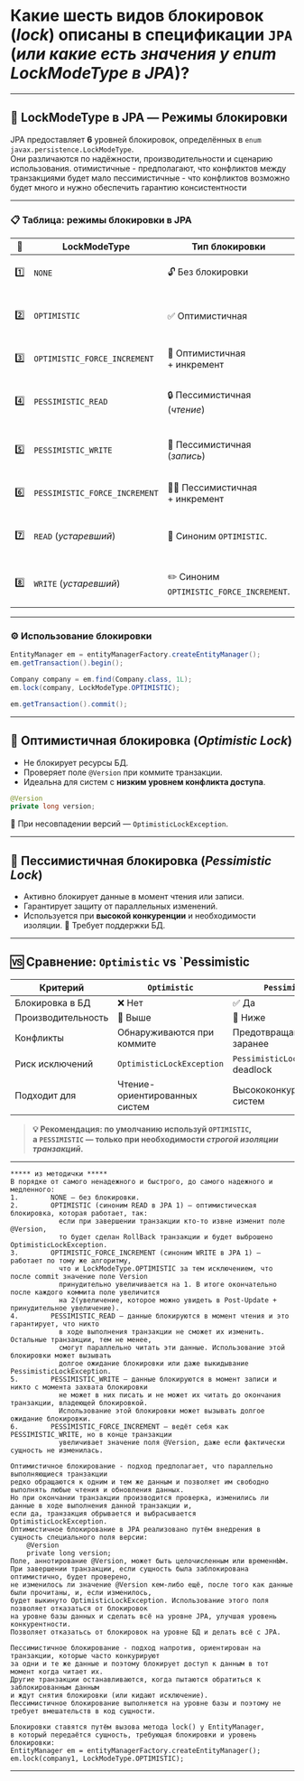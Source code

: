 # Какие шесть видов блокировок (*lock*) описаны в спецификации `JPA` (*или какие есть значения у enum LockModeType в JPA*)?

---
## 🔐 LockModeType в JPA — Режимы блокировки
JPA предоставляет **6** уровней блокировок, определённых в `enum javax.persistence.LockModeType`.  
Они различаются по надёжности, производительности и сценарию использования. отимистичные - предполагают, что конфликтов между транзакциями будет мало пессимистичные - что конфликтов возможно будет много и нужно обеспечить гарантию консистентности

---
### 📋 Таблица: режимы блокировки в JPA

|**🔢**|**LockModeType**|**Тип блокировки**|**Описание**|
|---|---|---|---|
|1️⃣|`NONE`|🔓 Без блокировки|Данные читаются без наложения каких-либо блокировок.|
|2️⃣|`OPTIMISTIC`|✅ Оптимистичная|Проверка поля `@Version` _(версии сущности)_ при `commit`.  <br>Если значение изменилось — `OptimisticLockException`.|
|3️⃣|`OPTIMISTIC_FORCE_INCREMENT`|🔁 Оптимистичная  <br>+ инкремент|Аналог `OPTIMISTIC`, но поле `@Version` увеличивается **всегда**, даже без изменений.|
|4️⃣|`PESSIMISTIC_READ`|🔒 Пессимистичная  <br>(_чтение_)|Данные блокируются на чтение.  <br>Другие могут **читать**, но **не изменять**.|
|5️⃣|`PESSIMISTIC_WRITE`|🔐 Пессимистичная  <br>(_запись_)|Данные блокируются полностью.  <br>**Ни чтение**, **ни запись** другими транзакциями **невозможны**.|
|6️⃣|`PESSIMISTIC_FORCE_INCREMENT`|🔐➕ Пессимистичная  <br>+ инкремент|Как `PESSIMISTIC_WRITE`, но дополнительно увеличивает `@Version`.|
|7️⃣|`READ` (_устаревший_)|📖 Синоним `OPTIMISTIC`.|_устаревший_  <br>Рекомендуется использовать  <br>`OPTIMISTIC` в новых приложениях.|
|8️⃣|`WRITE` (_устаревший_)|✏️ Синоним `OPTIMISTIC_FORCE_INCREMENT`.|_устаревший_  <br>Рекомендуется использовать `<br>OPTIMISTIC_FORCE_INCREMENT` в новых приложениях.|

---
### ⚙️ Использование блокировки
```java
EntityManager em = entityManagerFactory.createEntityManager();
em.getTransaction().begin();

Company company = em.find(Company.class, 1L);
em.lock(company, LockModeType.OPTIMISTIC);

em.getTransaction().commit();
```

---
## 🧠 Оптимистичная блокировка (_Optimistic Lock_)
- Не блокирует ресурсы БД.
- Проверяет поле `@Version` при коммите транзакции.
- Идеальна для систем с **низким уровнем конфликта доступа**.
```java
@Version
private long version;
```
🧪 При несовпадении версий — `OptimisticLockException`.

---
## 🧱 Пессимистичная блокировка (_Pessimistic Lock_)
- Активно блокирует данные в момент чтения или записи.
- Гарантирует защиту от параллельных изменений.
- Используется при **высокой конкуренции** и необходимости изоляции.
📌 Требует поддержки БД.

---
## 🆚 Сравнение: `Optimistic` vs `Pessimistic

|**Критерий**|`Optimistic`|`Pessimistic`|
|---|---|---|
|Блокировка в БД|❌ Нет|✅ Да|
|Производительность|🔼 Выше|🔽 Ниже|
|Конфликты|Обнаруживаются при коммите|Предотвращаются заранее|
|Риск исключений|`OptimisticLockException`|`PessimisticLockException`, deadlock|
|Подходит для|Чтение-ориентированных систем|Высококонкурентных систем|
> **💡 Рекомендация: по умолчанию используй `OPTIMISTIC`,  
> а `PESSIMISTIC` — только при необходимости _строгой изоляции транзакций_.**

---

```
***** из методички *****
В порядке от самого ненадежного и быстрого, до самого надежного и медленного:
1.        NONE — без блокировки.
2.        OPTIMISTIC (синоним READ в JPA 1) — оптимистическая  блокировка, которая работает, так: 
            если при завершении транзакции кто-то извне изменит поле @Version, 
            то будет сделан RollBack транзакции и будет выброшено OptimisticLockException.
3.        OPTIMISTIC_FORCE_INCREMENT (синоним WRITE в JPA 1) — работает по тому же алгоритму, 
            что и LockModeType.OPTIMISTIC за тем исключением, что после commit значение поле Version 
            принудительно увеличивается на 1. В итоге окончательно после каждого коммита поле увеличится 
            на 2(увеличение, которое можно увидеть в Post-Update + принудительное увеличение).
4.        PESSIMISTIC_READ — данные блокируются в момент чтения и это гарантирует, что никто 
            в ходе выполнения транзакции не сможет их изменить. Остальные транзакции, тем не менее, 
            смогут параллельно читать эти данные. Использование этой блокировки может вызывать 
            долгое ожидание блокировки или даже выкидывание PessimisticLockException.
5.        PESSIMISTIC_WRITE — данные блокируются в момент записи и никто с момента захвата блокировки 
            не может в них писать и не может их читать до окончания транзакции, владеющей блокировкой. 
            Использование этой блокировки может вызывать долгое ожидание блокировки.
6.        PESSIMISTIC_FORCE_INCREMENT — ведёт себя как PESSIMISTIC_WRITE, но в конце транзакции 
            увеличивает значение поля @Version, даже если фактически сущность не изменилась.

Оптимистичное блокирование - подход предполагает, что параллельно выполняющиеся транзакции 
редко обращаются к одним и тем же данным и позволяет им свободно выполнять любые чтения и обновления данных. 
Но при окончании транзакции производится проверка, изменились ли данные в ходе выполнения данной транзакции и, 
если да, транзакция обрывается и выбрасывается OptimisticLockException. 
Оптимистичное блокирование в JPA реализовано путём внедрения в сущность специального поля версии:
    @Version
    private long version;
Поле, аннотирование @Version, может быть целочисленным или временнЫм. 
При завершении транзакции, если сущность была заблокирована оптимистично, будет проверено, 
не изменилось ли значение @Version кем-либо ещё, после того как данные были прочитаны, и, если изменилось, 
будет выкинуто OptimisticLockException. Использование этого поля позволяет отказаться от блокировок 
на уровне базы данных и сделать всё на уровне JPA, улучшая уровень конкурентности.
Позволяет отказатьсь от блокировок на уровне БД и делать всё с JPA.

Пессимистичное блокирование - подход напротив, ориентирован на транзакции, которые часто конкурируют 
за одни и те же данные и поэтому блокирует доступ к данным в тот момент когда читает их. 
Другие транзакции останавливаются, когда пытаются обратиться к заблокированным данным 
и ждут снятия блокировки (или кидают исключение). 
Пессимистичное блокирование выполняется на уровне базы и поэтому не требует вмешательств в код сущности.

Блокировки ставятся путём вызова метода lock() у EntityManager, 
в который передаётся сущность, требующая блокировки и уровень блокировки:
EntityManager em = entityManagerFactory.createEntityManager();
em.lock(company1, LockModeType.OPTIMISTIC);
```

---
